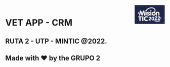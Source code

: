 <a href="https://mintic.gov.co/">
    <img src="https://github.com/raulrobinson/grupo2ruta2utp/blob/master/img/boxes-13434_reprule_twitter_img_default_logo.png" alt="Ruta2 logo" title="Ruta2" align="right" height="60" />
</a>

#  VET APP - CRM 

## RUTA 2 - UTP - MINTIC @2022.
## Made with :heart: by the GRUPO 2